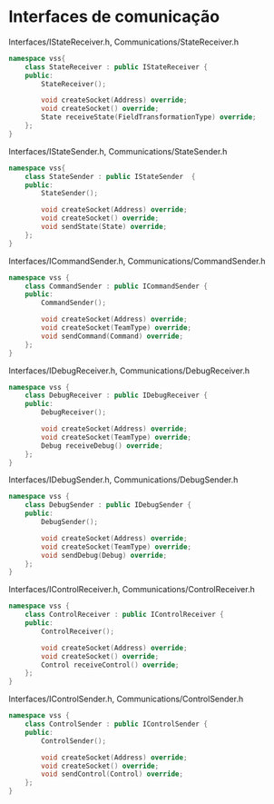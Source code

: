 # Interfaces de comunicação

Interfaces/IStateReceiver.h, Communications/StateReceiver.h
```cpp
namespace vss{
    class StateReceiver : public IStateReceiver {
    public:
        StateReceiver();

        void createSocket(Address) override;
        void createSocket() override;
        State receiveState(FieldTransformationType) override;
    };
}
```

Interfaces/IStateSender.h, Communications/StateSender.h
```cpp
namespace vss{
    class StateSender : public IStateSender  {
    public:
        StateSender();

        void createSocket(Address) override;
        void createSocket() override;
        void sendState(State) override;
    };
}
```

Interfaces/ICommandSender.h, Communications/CommandSender.h
```cpp
namespace vss {
    class CommandSender : public ICommandSender {
    public:
        CommandSender();

        void createSocket(Address) override;
        void createSocket(TeamType) override;
        void sendCommand(Command) override;
    };
}
```

Interfaces/IDebugReceiver.h, Communications/DebugReceiver.h
```cpp
namespace vss {
    class DebugReceiver : public IDebugReceiver {
    public:
        DebugReceiver();

        void createSocket(Address) override;
        void createSocket(TeamType) override;
        Debug receiveDebug() override;
    };
}
```

Interfaces/IDebugSender.h, Communications/DebugSender.h
```cpp
namespace vss {
    class DebugSender : public IDebugSender {
    public:
        DebugSender();

        void createSocket(Address) override;
        void createSocket(TeamType) override;
        void sendDebug(Debug) override;
    };
}
```

Interfaces/IControlReceiver.h, Communications/ControlReceiver.h
```cpp
namespace vss {
    class ControlReceiver : public IControlReceiver {
    public:
        ControlReceiver();

        void createSocket(Address) override;
        void createSocket() override;
        Control receiveControl() override;
    };
}
```

Interfaces/IControlSender.h, Communications/ControlSender.h
```cpp
namespace vss {
    class ControlSender : public IControlSender {
    public:
        ControlSender();

        void createSocket(Address) override;
        void createSocket() override;
        void sendControl(Control) override;
    };
}
```